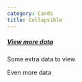 ```yaml
---
category: Cards
title: Collapsible
---
```

<div class="card card-collapsible">
  <h5 class="card-header">
    <a class="collapsed card-collapsible-link" data-toggle="collapse" href="#exampleCollapse">
      View more data
    </a>
  </h5>
  <div id="exampleCollapse" class="collapse" aria-expanded="false">
    <div class="card-body">
      <p>Some extra data to view</p>
      <p>Even more data</p>
    </div>
  </div>
</div>
